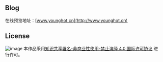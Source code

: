 ## Blog

在线预览地址：[www.younghot.cn](http://www.younghot.cn)

## License
![image](https://i.creativecommons.org/l/by-nc-nd/4.0/88x31.png)
本作品采用[知识共享署名-非商业性使用-禁止演绎 4.0 国际许可协议](http://creativecommons.org/licenses/by-nc-nd/4.0/)
进行许可。